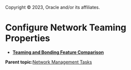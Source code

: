 Copyright © 2023, Oracle and/or its affiliates.

# Configure Network Teaming Properties

-   **[Teaming and Bonding Feature Comparison](../topics/cockpit-network_team_and_bond_feature_comparison.md)**  


**Parent topic:**[Network Management Tasks](../topics/cockpit-network.md)

